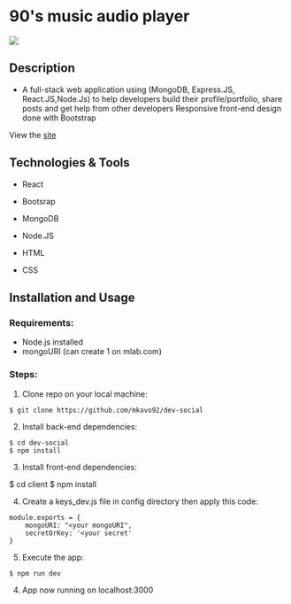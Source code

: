 # 90's music audio player
<img src="githubImg/dev-social.png"/>

## Description

- A full-stack web application using (MongoDB, Express.JS, React.JS,Node.Js) to help developers build their profile/portfolio, share posts and get help from other developers Responsive front-end design done with Bootstrap

View the <a href = "https://dev-social-connect.herokuapp.com/">site</a>

## Technologies & Tools

* React

* Bootsrap

* MongoDB

* Node.JS

* HTML

* CSS 

## Installation and Usage

### Requirements:

* Node.js installed
* mongoURI (can create 1 on mlab.com)
### Steps:
1. Clone repo on your local machine:
```
$ git clone https://github.com/mkavo92/dev-social
```
2. Install back-end dependencies:
```
$ cd dev-social
$ npm install
```
3. Install front-end dependencies:

$ cd client
$ npm install

4. Create a keys_dev.js file in config directory then apply this code:

```
module.exports = {
    mongoURI: "<your mongoURI",  
    secretOrKey: '<your secret'
}
``` 
5. Execute the app:<br/>
```
$ npm run dev
```

4. App now running on localhost:3000